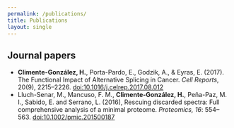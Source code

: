 ```yaml
---
permalink: /publications/
title: Publications
layout: single
---
```


## Journal papers

* **Climente-González, H.**, Porta-Pardo, E., Godzik, A., & Eyras, E. (2017). The Functional Impact of Alternative Splicing in Cancer. *Cell Reports*, 20(9), 2215–2226. [doi:10.1016/j.celrep.2017.08.012](http://www.cell.com/cell-reports/abstract/S2211-1247(17)31104-X)
* Lluch-Senar, M., Mancuso, F. M., **Climente-González, H.**, Peña-Paz, M. I., Sabido, E. and Serrano, L. (2016), Rescuing discarded spectra: Full comprehensive analysis of a minimal proteome. *Proteomics, 16*: 554–563. [doi:10.1002/pmic.201500187](http://onlinelibrary.wiley.com/doi/10.1002/pmic.201500187/abstract)
